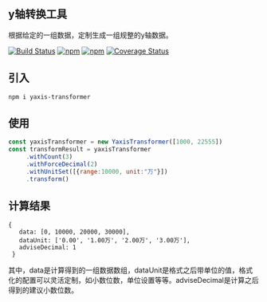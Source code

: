 ## y轴转换工具

 根据给定的一组数据，定制生成一组规整的y轴数据。  
 
[![Build Status](https://travis-ci.org/taoszu/yaxis-transformer.svg?branch=master)](https://travis-ci.org/taoszu/yaxis-transformer)
[![npm](https://img.shields.io/npm/v/yaxis-transformer.svg)](https://www.npmjs.com/package/yaxis-transformer)
[![npm](https://img.shields.io/npm/dt/yaxis-transformer.svg)](https://www.npmjs.com/package/yaxis-transformer)
[![Coverage Status](https://coveralls.io/repos/github/taoszu/yaxis-transformer/badge.svg?branch=master)](https://coveralls.io/github/taoszu/yaxis-transformer?branch=master)

## 引入

```
npm i yaxis-transformer
```

## 使用

```js
const yaxisTransformer = new YaxisTransformer([1000, 22555])
const transformResult = yaxisTransformer
     .withCount(3)
     .withForceDecimal(2)
     .withUnitSet([{range:10000, unit:"万"}])
     .transform()
```

## 计算结果

```{
{
   data: [0, 10000, 20000, 30000],
   dataUnit: ['0.00', '1.00万', '2.00万', '3.00万'], 
   adviseDecimal: 1 
 }
```

其中，data是计算得到的一组数据数组，dataUnit是格式之后带单位的值，格式化的配置可以灵活定制，如小数位数，单位设置等等。adviseDecimal是计算之后得到的建议小数位数。

